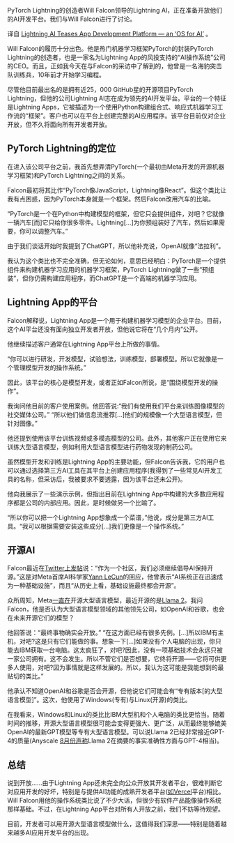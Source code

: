 <!--
# Lightning AI应用开发平台概览 - 一种“AI操作系统”
https://cdn.thenewstack.io/media/2023/09/2c004ba8-navi-a_bqw8jnlou-unsplash-1024x683.jpg
 -->

PyTorch Lightning的创造者Will Falcon领导的Lightning AI，正在准备开放他们的AI开发平台。我们与Will Falcon进行了讨论。

译自 [Lightning AI Teases App Development Platform — an ‘OS for AI’](https://thenewstack.io/lightning-ai-teases-app-development-platform-an-os-for-ai/) 。

Will Falcon的履历十分出色。他是热门机器学习框架PyTorch的封装PyTorch Lightning的创造者，也是一家名为Lightning App的风投支持的“AI操作系统”公司的CEO。而且，正如我今天在与Falcon的采访中了解到的，他曾是一名海豹突击队训练兵，10年前才开始学习编程。

尽管他目前最出名的是拥有近25，000 GitHub星的开源项目PyTorch Lightning，但他的公司Lightning AI志在成为领先的AI开发平台。平台的一个特征是Lightning Apps，它被描述为一个使用Python构建组合式、响应式机器学习工作流的“框架”。客户也可以在平台上创建完整的AI应用程序。该平台目前仅对企业开放，但不久将面向所有开发者开放。

## PyTorch Lightning的定位

在进入该公司平台之前，我首先想弄清PyTorch(一个最初由Meta开发的开源机器学习框架)和PyTorch Lightning之间的关系。

Falcon最初将其比作“PyTorch像JavaScript，Lightning像React”。但这个类比让我有点困惑，因为PyTorch本身就是一个框架。然后Falcon改用汽车的比喻。

“PyTorch是一个在Python中构建模型的框架，但它只会提供组件，对吧？它就像一辆汽车[而]它只给你很多零件。Lightning[...]为你预组装好了汽车，然后如果需要，你可以调整汽车。”

由于我们谈话开始时我提到了ChatGPT，所以他补充说，OpenAI就像“法拉利”。

我认为这个类比也不完全准确，但无论如何，意思已经明白：PyTorch是一个提供组件来构建机器学习应用的机器学习框架，PyTorch Lightning做了一些“预组装”，但你仍需构建应用程序，而ChatGPT是一个高端的机器学习应用。

## Lightning App的平台

Falcon解释说，Lightning App是一个用于构建机器学习模型的企业平台。目前，这个AI平台还没有面向独立开发者开放，但他说它将在“几个月内”公开。

他继续描述客户通常在Lightning App平台上所做的事情。

“你可以进行研发，开发模型，试验想法，训练模型，部署模型。所以它就像是一个管理模型开发的操作系统。”

因此，该平台的核心是模型开发，或者正如Falcon所说，是“围绕模型开发的操作”。

我询问他目前的客户使用案例。他回答说:“我们有使用我们平台来训练图像模型的社交媒体公司。” “所以他们做信息流推荐[...]他们的规模像一个大型语言模型，但针对图像。”

他还提到使用该平台训练视频或多模态模型的公司。此外，其他客户正在使用它来训练大型语言模型，例如利用大型语言模型进行药物发现的制药公司。

虽然模型开发和训练是Lightning App的主要功能，但Falcon告诉我，它的用户也可以通过选择第三方AI工具在其平台上创建应用程序(我得到了一些常见AI开发工具的名称，但采访后，我被要求不要透露，因为该平台还未公开)。

他向我展示了一些演示示例，但指出目前在Lightning App中构建的大多数应用程序都是公司的内部应用。因此，是时候做另一个比喻了。

“所以你可以把一个Lightning App想象成一个菜谱，”他说，成分是第三方AI工具。“我可以根据需要安装这些成分[...]我们更像是一个操作系统。”

## 开源AI

Falcon最近在[Twitter上发帖](https://twitter.com/_willfalcon/status/1704900446098534891)说：“作为一个社区，我们必须继续倡导AI保持开源。”这是对Meta首席AI科学家[Yann LeCun](https://twitter.com/ylecun/status/1704883900458176798)的回应，他曾表示“AI系统正在迅速成为一种基础设施”，而且“从历史上看，基础设施最终都会开源”。

众所周知，Meta[一直在](https://thenewstack.io/why-open-source-developers-are-using-llama-metas-ai-model/)开源大型语言模型，最近开源的是[Llama 2](https://ai.meta.com/llama/)。我问Falcon，他是否认为大型语言模型领域的其他领先公司，如OpenAI和谷歌，也会在未来开源它们的模型？

他回答说：“最终事物确实会开放。” “在这方面已经有很多先例。[...]所以IBM有主机，对吧?这是只有它们能做的事。想象一下[...]如果没有个人电脑的出现，你只能去IBM获取一台电脑。这太疯狂了，对吧?因此，没有一项基础技术会永远只被一家公司拥有。这不会发生。所以不管它们是否想要，它终将开源——它将可供更多人使用，对吧?因为事情就是这样发展的。所以，我认为这可能是我能想到的最贴切的类比。”

他承认不知道OpenAI和谷歌是否会开源，但他说它们可能会有“专有版本[的大型语言模型]”。这次，他使用了Windows(专有)与Linux(开源)的类比。

在我看来，Windows和Linux的类比比IBM大型机和个人电脑的类比更恰当。随着时间的推移，开源大型语言模型很可能会变得更强大、更广泛，从而最终能够媲美OpenAI的最新GPT模型等专有大型语言模型。可以说Llama 2已经非常接近GPT-4的质量(Anyscale [8月份声称](https://www.anyscale.com/blog/llama-2-is-about-as-factually-accurate-as-gpt-4-for-summaries-and-is-30x-cheaper)Llama 2在摘要的事实准确性方面与GPT-4相当)。

## 总结

说到开放......由于Lightning App还未完全向公众开放其开发者平台，很难判断它对应用开发的好坏，特别是与提供AI功能的成熟开发者平台([如Vercel](https://thenewstack.io/vercels-next-big-thing-ai-sdk-and-accelerator-for-devs/)平台)相比。Will Falcon用他的操作系统类比说了不少大话，但很少有软件产品能像操作系统那样基础。不过，在Lightning App平台对所有人开放之前，我们不妨等待观望。

目前，开发者可以用开源大型语言模型做什么，这值得我们深思——特别是随着越来越多AI应用开发平台的出现。

